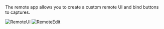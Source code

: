 The remote app allows you to create a custom remote UI and bind buttons to captures.

![RemoteUI](https://github.com/eried/portapack-mayhem/assets/3761006/b0c2245b-d7bd-480e-973a-77b062ac6bfc)
![RemoteEdit](https://github.com/eried/portapack-mayhem/assets/3761006/86783dbe-c51a-44ab-942b-743b9cb3c4c8)
